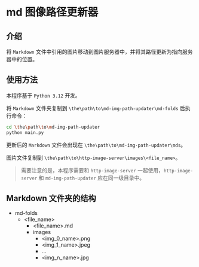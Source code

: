 # md 图像路径更新器

## 介绍

将 `Markdown` 文件中引用的图片移动到图片服务器中，并将其路径更新为指向服务器中的位置。

## 使用方法

本程序基于 `Python 3.12` 开发。

将 `Markdown` 文件夹复制到 `\the\path\to\md-img-path-updater\md-folds` 后执行命令：

```bash
cd \the\path\to\md-img-path-updater
python main.py
```

更新后的 `Markdown` 文件会出现在 `\the\path\to\md-img-path-updater\mds`。

图片文件复制到 `\the\path\to\http-image-server\images\<file_name>`。

> 需要注意的是，本程序需要和 `http-image-server` 一起使用，`http-image-server` 和 `md-img-path-updater` 应在同一级目录中。

## Markdown 文件夹的结构

- md-folds
  - <file_name>
    - <file_name>.md
    - images
      - <img_0_name>.png
      - <img_1_name>.jpeg
      - ...
      - <img_n_name>.jpg
